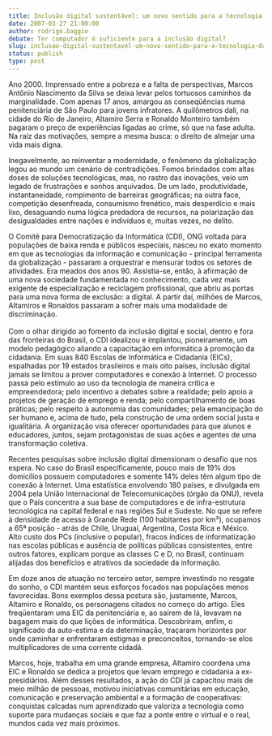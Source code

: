 ```yaml
---
title: Inclusão digital sustentável: um novo sentido para a tecnologia da informação
date: 2007-03-27 21:00:00
author: rodrigo.baggio
debate: Ter computador é suficiente para a inclusão digital? 
slug: inclusao-digital-sustentavel-um-novo-sentido-para-a-tecnologia-da-informacao
status: publish 
type: post
---
```


Ano 2000. Imprensado entre a pobreza e a falta de perspectivas, Marcos Antônio Nascimento da Silva se deixa levar pelos tortuosos caminhos da marginalidade. Com apenas 17 anos, amargou as conseqüências numa penitenciária de São Paulo para jovens infratores. A quilômetros dali, na cidade do Rio de Janeiro, Altamiro Serra e Ronaldo Monteiro também pagaram o preço de experiências ligadas ao crime, só que na fase adulta.  Na raiz das motivações, sempre a mesma busca: o direito de almejar uma vida mais digna. 


Inegavelmente, ao reinventar a modernidade, o fenômeno da globalização legou ao mundo um cenário de contradições. Fomos brindados com altas doses de soluções tecnológicas, mas, no rastro das inovações, veio um legado de frustrações e sonhos arquivados. De um lado, produtividade, instantaneidade, rompimento de barreiras geográficas; na outra face, competição desenfreada, consumismo frenético, mais desperdício e mais lixo, desaguando numa lógica predadora de recursos, na polarização das desigualdades entre nações e indivíduos e, muitas vezes, no delito.


O Comitê para Democratização da Informática (CDI), ONG voltada para populações de baixa renda e públicos especiais, nasceu no exato momento em que as tecnologias da informação e comunicação - principal ferramenta da globalização - passaram a orquestrar e mensurar todos os setores de atividades. Era meados dos anos 90. Assistia-se, então, à afirmação de uma nova sociedade fundamentada no conhecimento, cada vez mais exigente de especialização e reciclagem profissional, que abriu as portas para uma nova forma de exclusão: a digital. A partir daí, milhões de Marcos, Altamiros e Ronaldos passaram a sofrer mais uma modalidade de discriminação.  
   
Com o olhar dirigido ao fomento da inclusão digital e social, dentro e fora das fronteiras do Brasil, o CDI idealizou e implantou, pioneiramente, um modelo pedagógico aliando a capacitação em informática à promoção da cidadania. Em suas 840 Escolas de Informática e Cidadania (EICs), espalhadas por 19 estados brasileiros e mais oito países, inclusão digital jamais se limitou a prover computadores e conexão à Internet. O processo passa pelo estímulo ao uso da tecnologia de maneira crítica e empreendedora; pelo incentivo a debates sobre a realidade; pelo apoio a projetos de geração de emprego e renda; pelo compartilhamento de boas práticas; pelo respeito à autonomia das comunidades; pela emancipação do ser humano e, acima de tudo, pela construção de uma ordem social justa e igualitária. A organização visa oferecer oportunidades para que alunos e educadores, juntos, sejam protagonistas de suas ações e agentes de uma transformação coletiva. 


Recentes pesquisas sobre inclusão digital dimensionam o desafio que nos espera. No caso do Brasil especificamente, pouco mais de 19% dos domicílios possuem computadores e somente 14% deles têm algum tipo de conexão à Internet. Uma estatística envolvendo 180 países, e divulgada em 2004 pela União Internacional de Telecomunicações (órgão da ONU), revela que o País concentra a sua base de computadores e de infra-estrutura tecnológica na capital federal e nas regiões Sul e Sudeste. No que se refere à densidade de acesso à Grande Rede (100 habitantes por km²), ocupamos a 65ª posição - atrás de Chile, Uruguai, Argentina, Costa Rica e México. Alto custo dos PCs (inclusive o popular), fracos índices de informatização nas escolas públicas e ausência de políticas públicas consistentes, entre outros fatores, explicam porque as classes C e D, no Brasil, continuam alijadas dos benefícios e atrativos da sociedade da informação. 


Em doze anos de atuação no terceiro setor, sempre investindo no resgate do sonho, o CDI mantém seus esforços focados nas populações menos favorecidas. Bons exemplos dessa postura são, justamente, Marcos, Altamiro e Ronaldo, os personagens citados no começo do artigo. Eles freqüentaram uma EIC da penitenciária e, ao saírem de lá, levavam na bagagem mais do que lições de informática. Descobriram, enfim, o significado da auto-estima e da determinação, traçaram horizontes por onde caminhar e enfrentaram estigmas e preconceitos, tornando-se elos multiplicadores de uma corrente cidadã. 


Marcos, hoje, trabalha em uma grande empresa, Altamiro coordena uma EIC e Ronaldo se dedica a projetos que levam emprego e cidadania a ex-presidiários. Além desses resultados, a ação do CDI já capacitou mais de meio milhão de pessoas, motivou iniciativas comunitárias em educação, comunicação e preservação ambiental e a formação de cooperativas: conquistas calcadas num aprendizado que valoriza a tecnologia como suporte para mudanças sociais e que faz a ponte entre o virtual e o real, mundos cada vez mais próximos. 


